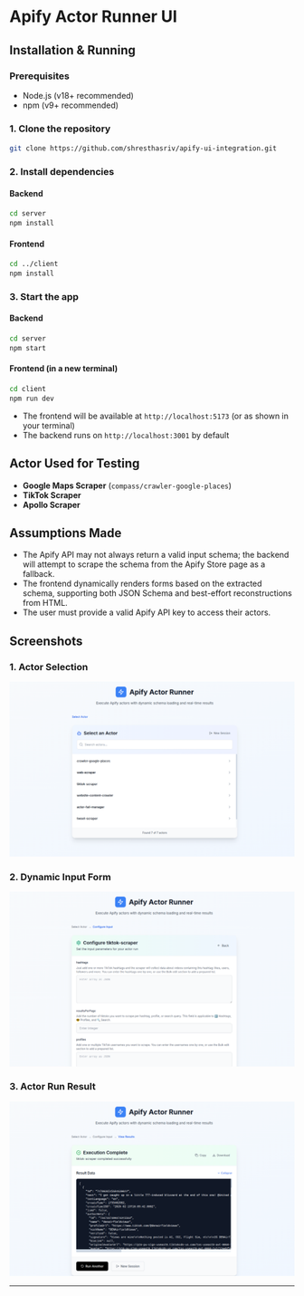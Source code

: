 # Apify Actor Runner UI

## Installation & Running

### Prerequisites
- Node.js (v18+ recommended)
- npm (v9+ recommended)

### 1. Clone the repository
```bash
git clone https://github.com/shresthasriv/apify-ui-integration.git
```

### 2. Install dependencies
#### Backend
```bash
cd server
npm install
```
#### Frontend
```bash
cd ../client
npm install
```

### 3. Start the app
#### Backend
```bash
cd server
npm start
```
#### Frontend (in a new terminal)
```bash
cd client
npm run dev
```

- The frontend will be available at `http://localhost:5173` (or as shown in your terminal)
- The backend runs on `http://localhost:3001` by default

## Actor Used for Testing
- **Google Maps Scraper** (`compass/crawler-google-places`)
- **TikTok Scraper**
- **Apollo Scraper**

## Assumptions Made
- The Apify API may not always return a valid input schema; the backend will attempt to scrape the schema from the Apify Store page as a fallback.
- The frontend dynamically renders forms based on the extracted schema, supporting both JSON Schema and best-effort reconstructions from HTML.
- The user must provide a valid Apify API key to access their actors.

## Screenshots

### 1. Actor Selection
![Actor Selection](screenshots/actor-selection.png)

### 2. Dynamic Input Form
![Dynamic Input Form](screenshots/dynamic-input-form.png)

### 3. Actor Run Result
![Actor Run Result](screenshots/actor-run-result.png)


---

